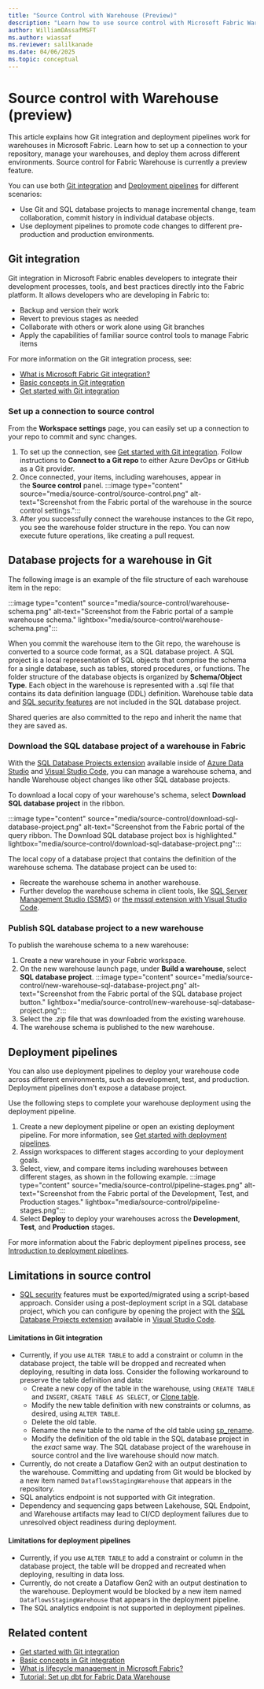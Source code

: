 ```yaml
---
title: "Source Control with Warehouse (Preview)"
description: "Learn how to use source control with Microsoft Fabric Warehouse."
author: WilliamDAssafMSFT
ms.author: wiassaf
ms.reviewer: salilkanade
ms.date: 04/06/2025
ms.topic: conceptual
---
```


# Source control with Warehouse (preview)

This article explains how Git integration and deployment pipelines work for warehouses in Microsoft Fabric. Learn how to set up a connection to your repository, manage your warehouses, and deploy them across different environments. Source control for Fabric Warehouse is currently a preview feature.

You can use both [Git integration](#git-integration) and [Deployment pipelines](#deployment-pipelines) for different scenarios:

- Use Git and SQL database projects to manage incremental change, team collaboration, commit history in individual database objects.
- Use deployment pipelines to promote code changes to different pre-production and production environments.

## Git integration

Git integration in Microsoft Fabric enables developers to integrate their development processes, tools, and best practices directly into the Fabric platform. It allows developers who are developing in Fabric to:

- Backup and version their work
- Revert to previous stages as needed
- Collaborate with others or work alone using Git branches
- Apply the capabilities of familiar source control tools to manage Fabric items

For more information on the Git integration process, see:

- [What is Microsoft Fabric Git integration?](../cicd/git-integration/intro-to-git-integration.md)
- [Basic concepts in Git integration](../cicd/git-integration/git-integration-process.md)
- [Get started with Git integration](../cicd/git-integration/git-get-started.md)

### Set up a connection to source control

From the **Workspace settings** page, you can easily set up a connection to your repo to commit and sync changes.

1. To set up the connection, see [Get started with Git integration](../cicd/git-integration/git-get-started.md#connect-to-a-git-repo). Follow instructions to **Connect to a Git repo** to either Azure DevOps or GitHub as a Git provider.
1. Once connected, your items, including warehouses, appear in the **Source control** panel.
    :::image type="content" source="media/source-control/source-control.png" alt-text="Screenshot from the Fabric portal of the warehouse in the source control settings.":::
1. After you successfully connect the warehouse instances to the Git repo, you see the warehouse folder structure in the repo. You can now execute future operations, like creating a pull request.

## Database projects for a warehouse in Git

The following image is an example of the file structure of each warehouse item in the repo:

:::image type="content" source="media/source-control/warehouse-schema.png" alt-text="Screenshot from the Fabric portal of a sample warehouse schema." lightbox="media/source-control/warehouse-schema.png":::

When you commit the warehouse item to the Git repo, the warehouse is converted to a source code format, as a SQL database project. A SQL project is a local representation of SQL objects that comprise the schema for a single database, such as tables, stored procedures, or functions. The folder structure of the database objects is organized by **Schema/Object Type**. Each object in the warehouse is represented with a .sql file that contains its data definition language (DDL) definition. Warehouse table data and [SQL security features](security.md) are not included in the SQL database project.

Shared queries are also committed to the repo and inherit the name that they are saved as.

### Download the SQL database project of a warehouse in Fabric

With the [SQL Database Projects extension](/sql/azure-data-studio/extensions/sql-database-project-extension) available inside of [Azure Data Studio](/sql/azure-data-studio/download-azure-data-studio) and [Visual Studio Code](https://visualstudio.microsoft.com/downloads/), you can manage a warehouse schema, and handle Warehouse object changes like other SQL database projects.

To download a local copy of your warehouse's schema, select **Download SQL database project** in the ribbon.

:::image type="content" source="media/source-control/download-sql-database-project.png" alt-text="Screenshot from the Fabric portal of the query ribbon. The Download SQL database project box is highlighted." lightbox="media/source-control/download-sql-database-project.png":::

The local copy of a database project that contains the definition of the warehouse schema. The database project can be used to:

- Recreate the warehouse schema in another warehouse.
- Further develop the warehouse schema in client tools, like [SQL Server Management Studio (SSMS)](/sql/ssms/download-sql-server-management-studio-ssms) or [the mssql extension with Visual Studio Code](/sql/tools/visual-studio-code/mssql-extensions?view=fabric&preserve-view=true).

### Publish SQL database project to a new warehouse

To publish the warehouse schema to a new warehouse:

1. Create a new warehouse in your Fabric workspace.
1. On the new warehouse launch page, under **Build a warehouse**, select **SQL database project**.
    :::image type="content" source="media/source-control/new-warehouse-sql-database-project.png" alt-text="Screenshot from the Fabric portal of the SQL database project button." lightbox="media/source-control/new-warehouse-sql-database-project.png":::
1. Select the .zip file that was downloaded from the existing warehouse.
1. The warehouse schema is published to the new warehouse.

## Deployment pipelines

You can also use deployment pipelines to deploy your warehouse code across different environments, such as development, test, and production. Deployment pipelines don't expose a database project.

Use the following steps to complete your warehouse deployment using the deployment pipeline.

1. Create a new deployment pipeline or open an existing deployment pipeline. For more information, see [Get started with deployment pipelines](../cicd/deployment-pipelines/get-started-with-deployment-pipelines.md).
1. Assign workspaces to different stages according to your deployment goals.
1. Select, view, and compare items including warehouses between different stages, as shown in the following example.
    :::image type="content" source="media/source-control/pipeline-stages.png" alt-text="Screenshot from the Fabric portal of the Development, Test, and Production stages." lightbox="media/source-control/pipeline-stages.png":::
1. Select **Deploy** to deploy your warehouses across the **Development**, **Test**, and **Production** stages.

For more information about the Fabric deployment pipelines process, see [Introduction to deployment pipelines](../cicd/deployment-pipelines/intro-to-deployment-pipelines.md).

## Limitations in source control

- [SQL security](security.md) features must be exported/migrated using a script-based approach. Consider using a post-deployment script in a SQL database project, which you can configure by opening the project with the [SQL Database Projects extension](/azure-data-studio/extensions/sql-database-project-extension-getting-started) available in [Visual Studio Code](https://code.visualstudio.com/).

#### Limitations in Git integration

- Currently, if you use `ALTER TABLE` to add a constraint or column in the database project, the table will be dropped and recreated when deploying, resulting in data loss. Consider the following workaround to preserve the table definition and data:
    - Create a new copy of the table in the warehouse, using `CREATE TABLE` and `INSERT`, `CREATE TABLE AS SELECT`, or [Clone table](clone-table.md).
    - Modify the new table definition with new constraints or columns, as desired, using `ALTER TABLE`.
    - Delete the old table.
    - Rename the new table to the name of the old table using [sp_rename](/sql/relational-databases/system-stored-procedures/sp-rename-transact-sql?view=fabric&preserve-view=true).
    - Modify the definition of the old table in the SQL database project in the *exact* same way. The SQL database project of the warehouse in source control and the live warehouse should now match.
- Currently, do not create a Dataflow Gen2 with an output destination to the warehouse. Committing and updating from Git would be blocked by a new item named `DataflowsStagingWarehouse` that appears in the repository.
- SQL analytics endpoint is not supported with Git integration.
- Dependency and sequencing gaps between Lakehouse, SQL Endpoint, and Warehouse artifacts may lead to CI/CD deployment failures due to unresolved object readiness during deployment.

#### Limitations for deployment pipelines

- Currently, if you use `ALTER TABLE` to add a constraint or column in the database project, the table will be dropped and recreated when deploying, resulting in data loss.
- Currently, do not create a Dataflow Gen2 with an output destination to the warehouse. Deployment would be blocked by a new item named `DataflowsStagingWarehouse` that appears in the deployment pipeline.
- The SQL analytics endpoint is not supported in deployment pipelines.

## Related content

- [Get started with Git integration](../cicd/git-integration/git-get-started.md)
- [Basic concepts in Git integration](../cicd/git-integration/git-integration-process.md)
- [What is lifecycle management in Microsoft Fabric?](../cicd/cicd-overview.md)
- [Tutorial: Set up dbt for Fabric Data Warehouse](tutorial-setup-dbt.md)

